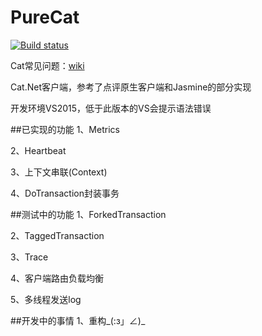 # PureCat
[![Build status](https://ci.appveyor.com/api/projects/status/yimjei2as70cw319)](https://ci.appveyor.com/project/chinaboard/purecat)

Cat常见问题：[wiki](https://github.com/chinaboard/PureCat/wiki/Cat%E7%AE%80%E5%8D%95%E6%96%87%E6%A1%A3)

Cat.Net客户端，参考了点评原生客户端和Jasmine的部分实现


开发环境VS2015，低于此版本的VS会提示语法错误

##已实现的功能
1、Metrics

2、Heartbeat

3、上下文串联(Context)

4、DoTransaction封装事务


##测试中的功能
1、ForkedTransaction

2、TaggedTransaction

3、Trace

4、客户端路由负载均衡

5、多线程发送log

##开发中的事情
1、重构_(:з」∠)_

